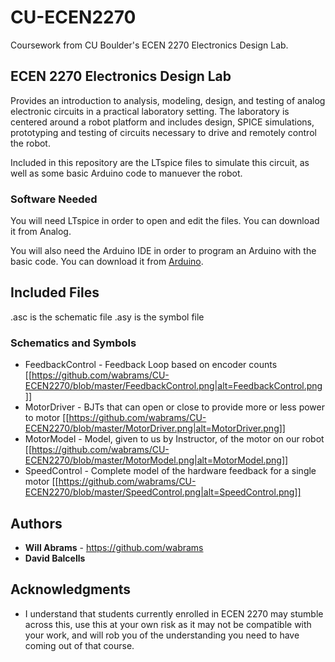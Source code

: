 # CU-ECEN2270
Coursework from CU Boulder's ECEN 2270 Electronics Design Lab.

## ECEN 2270 Electronics Design Lab

Provides an introduction to analysis, modeling, design, and testing of analog electronic circuits in a practical laboratory setting. The laboratory is centered around a robot platform and includes design, SPICE simulations, prototyping and testing of circuits necessary to drive and remotely control the robot.

Included in this repository are the LTspice files to simulate this circuit, as well as some basic Arduino code to manuever the robot.

### Software Needed

You will need LTspice in order to open and edit the files.
You can download it from Analog.

You will also need the Arduino IDE in order to program an Arduino with the basic code.
You can download it from [Arduino](https://www.arduino.cc/en/Main/Software).

## Included Files
.asc is the schematic file
.asy is the symbol file
### Schematics and Symbols
* FeedbackControl - Feedback Loop based on encoder counts
[[https://github.com/wabrams/CU-ECEN2270/blob/master/FeedbackControl.png|alt=FeedbackControl.png]]
* MotorDriver - BJTs that can open or close to provide more or less power to motor
[[https://github.com/wabrams/CU-ECEN2270/blob/master/MotorDriver.png|alt=MotorDriver.png]]
* MotorModel - Model, given to us by Instructor, of the motor on our robot
[[https://github.com/wabrams/CU-ECEN2270/blob/master/MotorModel.png|alt=MotorModel.png]]
* SpeedControl - Complete model of the hardware feedback for a single motor
[[https://github.com/wabrams/CU-ECEN2270/blob/master/SpeedControl.png|alt=SpeedControl.png]]

## Authors

* **Will Abrams** - https://github.com/wabrams
* **David Balcells**

## Acknowledgments

* I understand that students currently enrolled in ECEN 2270 may stumble across this, use this at your own risk as it may not be compatible with your work, and will rob you of the understanding you need to have coming out of that course.
